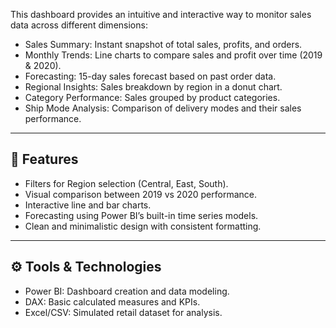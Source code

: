 This dashboard provides an intuitive and interactive way to monitor sales data across different dimensions:

- Sales Summary: Instant snapshot of total sales, profits, and orders.
- Monthly Trends: Line charts to compare sales and profit over time (2019 & 2020).
- Forecasting: 15-day sales forecast based on past order data.
- Regional Insights: Sales breakdown by region in a donut chart.
- Category Performance: Sales grouped by product categories.
- Ship Mode Analysis: Comparison of delivery modes and their sales performance.

---

## 📌 Features

- Filters for Region selection (Central, East, South).
- Visual comparison between 2019 vs 2020 performance.
- Interactive line and bar charts.
- Forecasting using Power BI’s built-in time series models.
- Clean and minimalistic design with consistent formatting.

---

## ⚙️ Tools & Technologies

- Power BI: Dashboard creation and data modeling.
- DAX: Basic calculated measures and KPIs.
- Excel/CSV: Simulated retail dataset for analysis.
